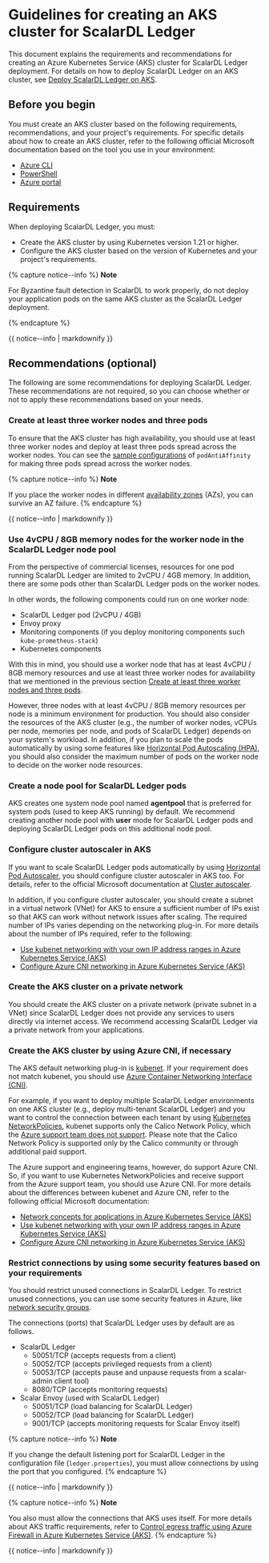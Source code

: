 # Guidelines for creating an AKS cluster for ScalarDL Ledger

This document explains the requirements and recommendations for creating an Azure Kubernetes Service (AKS) cluster for ScalarDL Ledger deployment. For details on how to deploy ScalarDL Ledger on an AKS cluster, see [Deploy ScalarDL Ledger on AKS](./ManualDeploymentGuideScalarDLOnAKS.md).

## Before you begin

You must create an AKS cluster based on the following requirements, recommendations, and your project's requirements. For specific details about how to create an AKS cluster, refer to the following official Microsoft documentation based on the tool you use in your environment:

* [Azure CLI](https://learn.microsoft.com/en-us/azure/aks/learn/quick-kubernetes-deploy-cli)
* [PowerShell](https://learn.microsoft.com/en-us/azure/aks/learn/quick-kubernetes-deploy-powershell)
* [Azure portal](https://learn.microsoft.com/en-us/azure/aks/learn/quick-kubernetes-deploy-portal)

## Requirements

When deploying ScalarDL Ledger, you must:

* Create the AKS cluster by using Kubernetes version 1.21 or higher.
* Configure the AKS cluster based on the version of Kubernetes and your project's requirements.

{% capture notice--info %}
**Note**

For Byzantine fault detection in ScalarDL to work properly, do not deploy your application pods on the same AKS cluster as the ScalarDL Ledger deployment.

{% endcapture %}

<div class="notice--info">{{ notice--info | markdownify }}</div>

## Recommendations (optional)

The following are some recommendations for deploying ScalarDL Ledger. These recommendations are not required, so you can choose whether or not to apply these recommendations based on your needs.

### Create at least three worker nodes and three pods

To ensure that the AKS cluster has high availability, you should use at least three worker nodes and deploy at least three pods spread across the worker nodes. You can see the [sample configurations](../conf/scalardl-custom-values.yaml) of `podAntiAffinity` for making three pods spread across the worker nodes.

{% capture notice--info %}
**Note**

If you place the worker nodes in different [availability zones](https://learn.microsoft.com/en-us/azure/availability-zones/az-overview) (AZs), you can survive an AZ failure.
{% endcapture %}

<div class="notice--info">{{ notice--info | markdownify }}</div>

### Use 4vCPU / 8GB memory nodes for the worker node in the ScalarDL Ledger node pool

From the perspective of commercial licenses, resources for one pod running ScalarDL Ledger are limited to 2vCPU / 4GB memory. In addition, there are some pods other than ScalarDL Ledger pods on the worker nodes.

In other words, the following components could run on one worker node:

* ScalarDL Ledger pod (2vCPU / 4GB)
* Envoy proxy
* Monitoring components (if you deploy monitoring components such `kube-prometheus-stack`)
* Kubernetes components

With this in mind, you should use a worker node that has at least 4vCPU / 8GB memory resources and use at least three worker nodes for availability that we mentioned in the previous section [Create at least three worker nodes and three pods](./CreateAKSClusterForScalarDL.md#create-at-least-three-worker-nodes-and-three-pods).

However, three nodes with at least 4vCPU / 8GB memory resources per node is a minimum environment for production. You should also consider the resources of the AKS cluster (e.g., the number of worker nodes, vCPUs per node, memories per node, and pods of ScalarDL Ledger) depends on your system's workload. In addition, if you plan to scale the pods automatically by using some features like [Horizontal Pod Autoscaling (HPA)](https://kubernetes.io/docs/tasks/run-application/horizontal-pod-autoscale/), you should also consider the maximum number of pods on the worker node to decide on the worker node resources.

### Create a node pool for ScalarDL Ledger pods

AKS creates one system node pool named **agentpool** that is preferred for system pods (used to keep AKS running) by default. We recommend creating another node pool with **user** mode for ScalarDL Ledger pods and deploying ScalarDL Ledger pods on this additional node pool.

### Configure cluster autoscaler in AKS

If you want to scale ScalarDL Ledger pods automatically by using [Horizontal Pod Autoscaler](https://learn.microsoft.com/en-us/azure/aks/concepts-scale#horizontal-pod-autoscaler), you should configure cluster autoscaler in AKS too. For details, refer to the official Microsoft documentation at [Cluster autoscaler](https://learn.microsoft.com/en-us/azure/aks/concepts-scale#cluster-autoscaler).

In addition, if you configure cluster autoscaler, you should create a subnet in a virtual network (VNet) for AKS to ensure a sufficient number of IPs exist so that AKS can work without network issues after scaling. The required number of IPs varies depending on the networking plug-in. For more details about the number of IPs required, refer to the following:

* [Use kubenet networking with your own IP address ranges in Azure Kubernetes Service (AKS)](https://learn.microsoft.com/en-us/azure/aks/configure-kubenet)
* [Configure Azure CNI networking in Azure Kubernetes Service (AKS)](https://learn.microsoft.com/en-us/azure/aks/configure-azure-cni)

### Create the AKS cluster on a private network

You should create the AKS cluster on a private network (private subnet in a VNet) since ScalarDL Ledger does not provide any services to users directly via internet access. We recommend accessing ScalarDL Ledger via a private network from your applications.

### Create the AKS cluster by using Azure CNI, if necessary

The AKS default networking plug-in is [kubenet](https://learn.microsoft.com/en-us/azure/aks/configure-kubenet). If your requirement does not match kubenet, you should use [Azure Container Networking Interface (CNI)](https://learn.microsoft.com/en-us/azure/aks/configure-azure-cni).

For example, if you want to deploy multiple ScalarDL Ledger environments on one AKS cluster (e.g., deploy multi-tenant ScalarDL Ledger) and you want to control the connection between each tenant by using [Kubernetes NetworkPolicies](https://kubernetes.io/docs/concepts/services-networking/network-policies/), kubenet supports only the Calico Network Policy, which the [Azure support team does not support](https://learn.microsoft.com/en-us/azure/aks/use-network-policies#differences-between-azure-network-policy-manager-and-calico-network-policy-and-their-capabilities). Please note that the Calico Network Policy is supported only by the Calico community or through additional paid support.

The Azure support and engineering teams, however, do support Azure CNI. So, if you want to use Kubernetes NetworkPolicies and receive support from the Azure support team, you should use Azure CNI. For more details about the differences between kubenet and Azure CNI, refer to the following official Microsoft documentation:

* [Network concepts for applications in Azure Kubernetes Service (AKS)](https://learn.microsoft.com/en-us/azure/aks/concepts-network)
* [Use kubenet networking with your own IP address ranges in Azure Kubernetes Service (AKS)](https://learn.microsoft.com/en-us/azure/aks/configure-kubenet)
* [Configure Azure CNI networking in Azure Kubernetes Service (AKS)](https://learn.microsoft.com/en-us/azure/aks/configure-azure-cni)

### Restrict connections by using some security features based on your requirements

You should restrict unused connections in ScalarDL Ledger. To restrict unused connections, you can use some security features in Azure, like [network security groups](https://learn.microsoft.com/en-us/azure/virtual-network/network-security-groups-overview).

The connections (ports) that ScalarDL Ledger uses by default are as follows.

* ScalarDL Ledger
    * 50051/TCP (accepts requests from a client)
    * 50052/TCP (accepts privileged requests from a client)
    * 50053/TCP (accepts pause and unpause requests from a scalar-admin client tool)
    * 8080/TCP (accepts monitoring requests)
* Scalar Envoy (used with ScalarDL Ledger)
    * 50051/TCP (load balancing for ScalarDL Ledger)
    * 50052/TCP (load balancing for ScalarDL Ledger)
    * 9001/TCP (accepts monitoring requests for Scalar Envoy itself)

{% capture notice--info %}
**Note**

If you change the default listening port for ScalarDL Ledger in the configuration file (`ledger.properties`), you must allow connections by using the port that you configured.
{% endcapture %}

<div class="notice--info">{{ notice--info | markdownify }}</div>

{% capture notice--info %}
**Note**

You also must allow the connections that AKS uses itself. For more details about AKS traffic requirements, refer to [Control egress traffic using Azure Firewall in Azure Kubernetes Service (AKS)](https://learn.microsoft.com/en-us/azure/aks/limit-egress-traffic).
{% endcapture %}

<div class="notice--info">{{ notice--info | markdownify }}</div>
